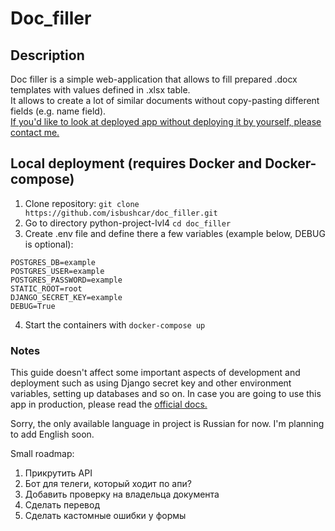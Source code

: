# Doc_filler
## Description
Doc filler is a simple web-application that allows to fill prepared .docx templates with values defined in .xlsx table.  
It allows to create a lot of similar documents without copy-pasting different fields (e.g. name field).  
[If you'd like to look at deployed app without deploying it by yourself, please contact me.](https://t.me/isbushcar)
## Local deployment (requires Docker and Docker-compose)
1. Clone repository: `git clone https://github.com/isbushcar/doc_filler.git`
2. Go to directory python-project-lvl4 `cd doc_filler`
3. Create .env file and define there a few variables (example below, DEBUG is optional):
```
POSTGRES_DB=example 
POSTGRES_USER=example
POSTGRES_PASSWORD=example
STATIC_ROOT=root
DJANGO_SECRET_KEY=example
DEBUG=True
```
4. Start the containers with `docker-compose up`
### Notes
This guide doesn't affect some important aspects of development and deployment
such as using Django secret key and other environment variables, setting up databases and so on.
In case you are going to use this app in production, please read the [official docs.](https://docs.djangoproject.com/)

Sorry, the only available language in project is Russian for now. I'm planning to add English soon.

Small roadmap:
1. Прикрутить API
2. Бот для телеги, который ходит по апи?
3. Добавить проверку на владельца документа
4. Сделать перевод
5. Сделать кастомные ошибки у формы